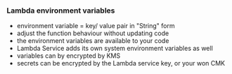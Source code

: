 ### Lambda environment variables ###
* environment variable = key/ value pair in "String" form
* adjust the function behaviour without updating code
* the environment variables are available to your code
* Lambda Service adds its own system environment variables as well
* variables can by encrypted by KMS
* secrets can be encrypted by the Lambda service key, or your won CMK  